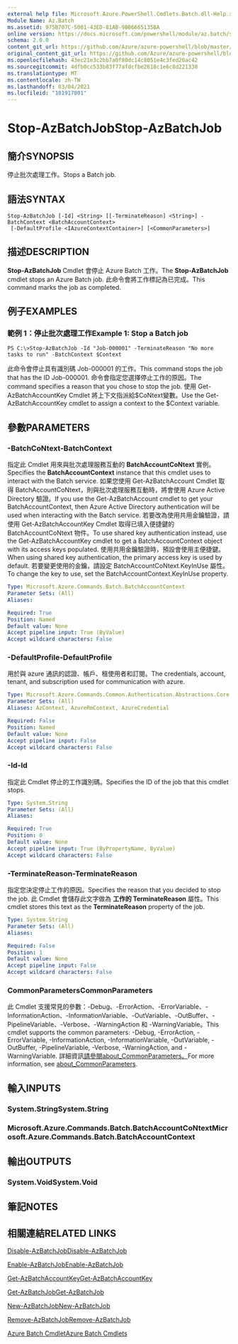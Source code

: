 ```yaml
---
external help file: Microsoft.Azure.PowerShell.Cmdlets.Batch.dll-Help.xml
Module Name: Az.Batch
ms.assetid: 975B707C-5001-43ED-81AB-9BB6665135BA
online version: https://docs.microsoft.com/powershell/module/az.batch/stop-azbatchjob
schema: 2.0.0
content_git_url: https://github.com/Azure/azure-powershell/blob/master/src/Batch/Batch/help/Stop-AzBatchJob.md
original_content_git_url: https://github.com/Azure/azure-powershell/blob/master/src/Batch/Batch/help/Stop-AzBatchJob.md
ms.openlocfilehash: 43ec21e3c2bb7a0f80dc14c8051e4c3fed20ac42
ms.sourcegitcommit: 4dfb0cc533b83f77afdcfbe2618c1e6c8d221330
ms.translationtype: MT
ms.contentlocale: zh-TW
ms.lasthandoff: 03/04/2021
ms.locfileid: "101917801"
---
```

# <span data-ttu-id="81c72-101">Stop-AzBatchJob</span><span class="sxs-lookup"><span data-stu-id="81c72-101">Stop-AzBatchJob</span></span>

## <span data-ttu-id="81c72-102">簡介</span><span class="sxs-lookup"><span data-stu-id="81c72-102">SYNOPSIS</span></span>
<span data-ttu-id="81c72-103">停止批次處理工作。</span><span class="sxs-lookup"><span data-stu-id="81c72-103">Stops a Batch job.</span></span>

## <span data-ttu-id="81c72-104">語法</span><span class="sxs-lookup"><span data-stu-id="81c72-104">SYNTAX</span></span>

```
Stop-AzBatchJob [-Id] <String> [[-TerminateReason] <String>] -BatchContext <BatchAccountContext>
 [-DefaultProfile <IAzureContextContainer>] [<CommonParameters>]
```

## <span data-ttu-id="81c72-105">描述</span><span class="sxs-lookup"><span data-stu-id="81c72-105">DESCRIPTION</span></span>
<span data-ttu-id="81c72-106">**Stop-AzBatchJob** Cmdlet 會停止 Azure Batch 工作。</span><span class="sxs-lookup"><span data-stu-id="81c72-106">The **Stop-AzBatchJob** cmdlet stops an Azure Batch job.</span></span>
<span data-ttu-id="81c72-107">此命令會將工作標記為已完成。</span><span class="sxs-lookup"><span data-stu-id="81c72-107">This command marks the job as completed.</span></span>

## <span data-ttu-id="81c72-108">例子</span><span class="sxs-lookup"><span data-stu-id="81c72-108">EXAMPLES</span></span>

### <span data-ttu-id="81c72-109">範例 1：停止批次處理工作</span><span class="sxs-lookup"><span data-stu-id="81c72-109">Example 1: Stop a Batch job</span></span>
```
PS C:\>Stop-AzBatchJob -Id "Job-000001" -TerminateReason "No more tasks to run" -BatchContext $Context
```

<span data-ttu-id="81c72-110">此命令會停止具有識別碼 Job-000001 的工作。</span><span class="sxs-lookup"><span data-stu-id="81c72-110">This command stops the job that has the ID Job-000001.</span></span>
<span data-ttu-id="81c72-111">命令會指定您選擇停止工作的原因。</span><span class="sxs-lookup"><span data-stu-id="81c72-111">The command specifies a reason that you chose to stop the job.</span></span>
<span data-ttu-id="81c72-112">使用 Get-AzBatchAccountKey Cmdlet 將上下文指派給$CoNtext變數。</span><span class="sxs-lookup"><span data-stu-id="81c72-112">Use the Get-AzBatchAccountKey cmdlet to assign a context to the $Context variable.</span></span>

## <span data-ttu-id="81c72-113">參數</span><span class="sxs-lookup"><span data-stu-id="81c72-113">PARAMETERS</span></span>

### <span data-ttu-id="81c72-114">-BatchCoNtext</span><span class="sxs-lookup"><span data-stu-id="81c72-114">-BatchContext</span></span>
<span data-ttu-id="81c72-115">指定此 Cmdlet 用來與批次處理服務互動的 **BatchAccountCoNtext** 實例。</span><span class="sxs-lookup"><span data-stu-id="81c72-115">Specifies the **BatchAccountContext** instance that this cmdlet uses to interact with the Batch service.</span></span>
<span data-ttu-id="81c72-116">如果您使用 Get-AzBatchAccount Cmdlet 取得 BatchAccountCoNtext，則與批次處理服務互動時，將會使用 Azure Active Directory 驗證。</span><span class="sxs-lookup"><span data-stu-id="81c72-116">If you use the Get-AzBatchAccount cmdlet to get your BatchAccountContext, then Azure Active Directory authentication will be used when interacting with the Batch service.</span></span> <span data-ttu-id="81c72-117">若要改為使用共用金鑰驗證，請使用 Get-AzBatchAccountKey Cmdlet 取得已填入便捷鍵的 BatchAccountCoNtext 物件。</span><span class="sxs-lookup"><span data-stu-id="81c72-117">To use shared key authentication instead, use the Get-AzBatchAccountKey cmdlet to get a BatchAccountContext object with its access keys populated.</span></span> <span data-ttu-id="81c72-118">使用共用金鑰驗證時，預設會使用主便捷鍵。</span><span class="sxs-lookup"><span data-stu-id="81c72-118">When using shared key authentication, the primary access key is used by default.</span></span> <span data-ttu-id="81c72-119">若要變更使用的金鑰，請設定 BatchAccountCoNtext.KeyInUse 屬性。</span><span class="sxs-lookup"><span data-stu-id="81c72-119">To change the key to use, set the BatchAccountContext.KeyInUse property.</span></span>

```yaml
Type: Microsoft.Azure.Commands.Batch.BatchAccountContext
Parameter Sets: (All)
Aliases:

Required: True
Position: Named
Default value: None
Accept pipeline input: True (ByValue)
Accept wildcard characters: False
```

### <span data-ttu-id="81c72-120">-DefaultProfile</span><span class="sxs-lookup"><span data-stu-id="81c72-120">-DefaultProfile</span></span>
<span data-ttu-id="81c72-121">用於與 azure 通訊的認證、帳戶、租使用者和訂閱。</span><span class="sxs-lookup"><span data-stu-id="81c72-121">The credentials, account, tenant, and subscription used for communication with azure.</span></span>

```yaml
Type: Microsoft.Azure.Commands.Common.Authentication.Abstractions.Core.IAzureContextContainer
Parameter Sets: (All)
Aliases: AzContext, AzureRmContext, AzureCredential

Required: False
Position: Named
Default value: None
Accept pipeline input: False
Accept wildcard characters: False
```

### <span data-ttu-id="81c72-122">-Id</span><span class="sxs-lookup"><span data-stu-id="81c72-122">-Id</span></span>
<span data-ttu-id="81c72-123">指定此 Cmdlet 停止的工作識別碼。</span><span class="sxs-lookup"><span data-stu-id="81c72-123">Specifies the ID of the job that this cmdlet stops.</span></span>

```yaml
Type: System.String
Parameter Sets: (All)
Aliases:

Required: True
Position: 0
Default value: None
Accept pipeline input: True (ByPropertyName, ByValue)
Accept wildcard characters: False
```

### <span data-ttu-id="81c72-124">-TerminateReason</span><span class="sxs-lookup"><span data-stu-id="81c72-124">-TerminateReason</span></span>
<span data-ttu-id="81c72-125">指定您決定停止工作的原因。</span><span class="sxs-lookup"><span data-stu-id="81c72-125">Specifies the reason that you decided to stop the job.</span></span>
<span data-ttu-id="81c72-126">此 Cmdlet 會儲存此文字做為 **工作的 TerminateReason** 屬性。</span><span class="sxs-lookup"><span data-stu-id="81c72-126">This cmdlet stores this text as the **TerminateReason** property of the job.</span></span>

```yaml
Type: System.String
Parameter Sets: (All)
Aliases:

Required: False
Position: 1
Default value: None
Accept pipeline input: False
Accept wildcard characters: False
```

### <span data-ttu-id="81c72-127">CommonParameters</span><span class="sxs-lookup"><span data-stu-id="81c72-127">CommonParameters</span></span>
<span data-ttu-id="81c72-128">此 Cmdlet 支援常見的參數：-Debug、-ErrorAction、-ErrorVariable、-InformationAction、-InformationVariable、-OutVariable、-OutBuffer、-PipelineVariable、-Verbose、-WarningAction 和 -WarningVariable。</span><span class="sxs-lookup"><span data-stu-id="81c72-128">This cmdlet supports the common parameters: -Debug, -ErrorAction, -ErrorVariable, -InformationAction, -InformationVariable, -OutVariable, -OutBuffer, -PipelineVariable, -Verbose, -WarningAction, and -WarningVariable.</span></span> <span data-ttu-id="81c72-129">詳細資訊[請參閱about_CommonParameters。](http://go.microsoft.com/fwlink/?LinkID=113216)</span><span class="sxs-lookup"><span data-stu-id="81c72-129">For more information, see [about_CommonParameters](http://go.microsoft.com/fwlink/?LinkID=113216).</span></span>

## <span data-ttu-id="81c72-130">輸入</span><span class="sxs-lookup"><span data-stu-id="81c72-130">INPUTS</span></span>

### <span data-ttu-id="81c72-131">System.String</span><span class="sxs-lookup"><span data-stu-id="81c72-131">System.String</span></span>

### <span data-ttu-id="81c72-132">Microsoft.Azure.Commands.Batch.BatchAccountCoNtext</span><span class="sxs-lookup"><span data-stu-id="81c72-132">Microsoft.Azure.Commands.Batch.BatchAccountContext</span></span>

## <span data-ttu-id="81c72-133">輸出</span><span class="sxs-lookup"><span data-stu-id="81c72-133">OUTPUTS</span></span>

### <span data-ttu-id="81c72-134">System.Void</span><span class="sxs-lookup"><span data-stu-id="81c72-134">System.Void</span></span>

## <span data-ttu-id="81c72-135">筆記</span><span class="sxs-lookup"><span data-stu-id="81c72-135">NOTES</span></span>

## <span data-ttu-id="81c72-136">相關連結</span><span class="sxs-lookup"><span data-stu-id="81c72-136">RELATED LINKS</span></span>

[<span data-ttu-id="81c72-137">Disable-AzBatchJob</span><span class="sxs-lookup"><span data-stu-id="81c72-137">Disable-AzBatchJob</span></span>](./Disable-AzBatchJob.md)

[<span data-ttu-id="81c72-138">Enable-AzBatchJob</span><span class="sxs-lookup"><span data-stu-id="81c72-138">Enable-AzBatchJob</span></span>](./Enable-AzBatchJob.md)

[<span data-ttu-id="81c72-139">Get-AzBatchAccountKey</span><span class="sxs-lookup"><span data-stu-id="81c72-139">Get-AzBatchAccountKey</span></span>](./Get-AzBatchAccountKey.md)

[<span data-ttu-id="81c72-140">Get-AzBatchJob</span><span class="sxs-lookup"><span data-stu-id="81c72-140">Get-AzBatchJob</span></span>](./Get-AzBatchJob.md)

[<span data-ttu-id="81c72-141">New-AzBatchJob</span><span class="sxs-lookup"><span data-stu-id="81c72-141">New-AzBatchJob</span></span>](./New-AzBatchJob.md)

[<span data-ttu-id="81c72-142">Remove-AzBatchJob</span><span class="sxs-lookup"><span data-stu-id="81c72-142">Remove-AzBatchJob</span></span>](./Remove-AzBatchJob.md)

[<span data-ttu-id="81c72-143">Azure Batch Cmdlet</span><span class="sxs-lookup"><span data-stu-id="81c72-143">Azure Batch Cmdlets</span></span>](/powershell/module/Az.Batch/)
